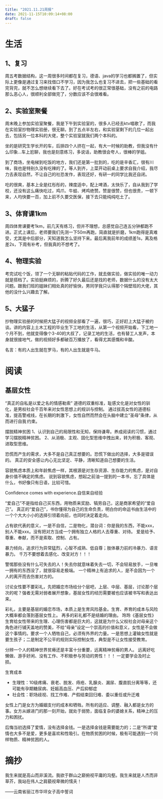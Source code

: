 ```yaml
---
title: "2021.11.21周报"
date: 2021-11-15T10:09:14+08:00
draft: false
---
```


# 生活

## 1、复习

周五考数据结构，这一周很多时间都在复习，德语、java的学习也都搁置了，但实际上更像是通过复习来找借口不学习，因为我怎么也复习不进去，把一些基础的看完背完，就不怎么想继续看下去了。好在考试考的很正常很基础，没有之前的电路那么恶心人，很顺利全部做完了，分数应该不会很难看。

## 2、实验室聚餐

周末晚上参加实验室聚餐，我是下午到实验室的，很多人已经去ktv唱歌了，而我在实验室抄物理实验册，很无聊。到了五点半左右，和实验室剩下的几位一起出去，包括另一位本科的大佬，整个实验室就我们两个本科的。

坐的是研究生学长开的车，后排四个人挤在一起，有大一时候的助教，但我没有什么印象...车上尬聊，我也是刻意练习，多说话，助教很会夸人，很棒的学姐。

到了商场，坐电梯到吃饭的地方，我们还是第一批到的，吃的是辛香汇，很有川味，我也是特别久没有吃辣的了。等人到齐，上菜开动前桌上要求自我介绍，我尽力去表现自然，不让自己的社恐发作，表现还好，有研一的同学比我还自闭。

吃的很爽，基本上全是红彤彤的，辣度适中，配上啤酒，太快乐了，自从我到了学校，还没有这么痛快吃过，鸡爪、牛蛙、烤鸡绝赞。赞是很赞，但也很贵，一顿下来，人均快要一百，加上前不久要交医保，接下去只能纯纯吃土了。

## 3、体育课1km

周四体育课要考1km，前几天有练习，但并不理想，总感觉自己连五分钟都跑不进。正式上课后，老师要我们先测一下50m再跑，简直就是折磨，1km跑得是真难受，尤其是中后部分，天知道我怎么坚持下来。最后离我前年的成绩差1s，离及格差2s，下周有补考，但我真的不想考了。

## 4、物理实验

考完试吃个饭，领了一个无聊的粘贴代码的工作，就去做实验，做实验的唯一动力就是搭档了。实验挺麻烦的，折腾了好久最后还是找的老师，数据什么的没有太大问题。跟我们班的姐妹们相处真的好愉快，男同学我只认得那个隔壁班的大佬，其他的没什么兴趣去了解。

## 5、大猛子

抄物理实验册的时候把大猛子的视频全部看了一遍，很巧，正好赶上大猛子被约谈。讲的内容上土木工程的毕业生下工地的生活，从第一个视频开始看，下工地一个月不到，他就变得像个3-40的大叔了，记录工地的生活，也有替工人发声，本身就很接地气，做的视频好多都破百万播放了，看得尤其感慨和辛酸。

名言：有的人出生就在罗马，有的人出生就是牛马。

# 阅读

## 基层女性

“真正的自私是以爱之名的情感勒索”
道德的双重标准，耻感文化是对女性的驯化，是男权社会千百年来对女性思想上的规训与控制。
通过拔高女性的道德标准，提高警戒线，在长期的刺激下，女性自然而然会在头脑中建立“圣母”条律，从而进行自我 约束。

摆脱精神贫困
1、认识到自己的局限性和无知，保持谦卑。养成阅读的习惯，通过学习摆脱精神贫困。
2、从消极、主观、固化型思维中拽出来，转为积极、客观、进取型思维。

恐慌而产生的需求，大多不是自己真正想要的。恐慌下做出的选择，大多是错误的。
真正的安全感让内心无比坚定、平静，清晰知道自己想要的生活。

容貌焦虑本质上和年龄焦虑一样，其根源是对生存资源、生存能力的焦虑，是对自身价值不确定的焦虑。
说到容貌焦虑，想起之前油一提到的一本书，忘了具体是什么，书好像只有日语，比较可惜。

Confidence comes with experience.自信来自经验

“爱自己”不是指给自己买东西，用物质来奖励、犒劳自己，这是商家希望的“爱自己”。
真正的“爱自己”，书你懂得为自己的生命负责，明白你的命运书由生活中的一个个大大小小的选择引领着向前，也同时决定着走向。

占有欲代表的意义，一是不自信，二是物化，潜台词：你是我的东西，不能xxx，别人不能xxx。没有把对方当成一个拥有独立人格的人去尊重、对待。
爱是给予、尊重、奉献，而不是索取、控制、占有。

暴力倾向，追求行为异常猛烈，心智不成熟、低自尊；肢体暴力前的冷暴力、语言暴力。
千万不要想着去感化、改变对方！！！

警惕那些没有什么可失去的人！失去你就意味着失去一切，不会轻易放手，一旦唯一拥有的东西没了，就很容易走极端。
一个精神上有追求的人，是不会因为一个人的离开而去伤害对方的。

讨论女性要不要彩礼，先把婚恋市场给分个层吧，上层、中层、基层，讨论那个层次的呢？强者无需对弱者展开想象，基层女性的经历需要被也应该被书写和表达出来。

彩礼，主要是基层的婚恋市场，本质上是生育风险基金。生育、养育的成本与风险大概率都会落到基层女性上。
再多的彩礼都不是结婚的理由。
玲玲《基层女性》
生育给女性带来的生理、心理伤害都是巨大的，这就是为什么父权社会对母亲这个角色进行铺天盖地的赞美，不给“母亲”设定一个崇高的价值和意义，女性是不会做这个事情的。要求一个人牺牲自己，必须有外界的力量。一是思想上灌输女性就是要生孩子；二是制定不公平的规则实际控制女性，典型是不让女性接受教育。

分辨一个人的精神世界贫瘠还是丰富十分重要，远离精神贫瘠的男人。
远离好吃懒做、游手好闲、没有工作、不积极参与劳动的男性！！！
一定要学会及时止损。

生育成本

- 生理性：10级疼痛、衰老、脱发、痔疮、乳腺炎、漏尿、腹直肌分离等等，还可能有孕期糖尿病、妊娠高血压、产后抑郁症
- 社会性：职场歧视、找工作难、产假结束回归难、委以重任或升迁难

女性上门是女方为婚姻支付的成本和牺牲。所有的适应、调整、融入都是女方的事。女方从嫁进门的那一刻开始，就处于弱势，面临复杂的婆媳关系，精神上的压力和困扰。

后悔当初选择了爱情，没有选择金钱。一是选择金钱是需要能力的；二是“所谓”爱情也大多不是爱，更多是喜欢和性吸引。在物质贫困的时候，极有可能遇到一个同样物质、精神贫困的人。

# 摘抄

我生来就是高山而非溪流。我欲于群山之巅俯视平庸的沟壑。我生来就是人杰而非草芥，我站在伟人之肩藐视卑微的懦夫！

——云南省丽江市华坪女子高中誓词

